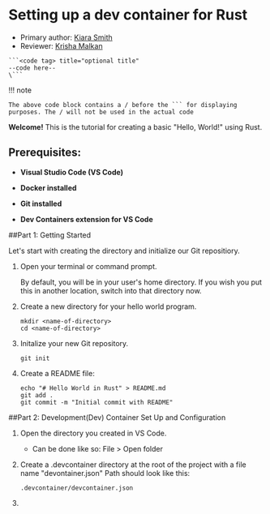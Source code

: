 # Setting up a dev container for Rust 

* Primary author: [Kiara Smith](https://github.com/kiaras4)
* Reviewer: [Krisha Malkan](https://github.com/kdmalkan/comp423-course-notes)


```title="Example of Code block"
```<code tag> title="optional title"
--code here--
\```
```
!!! note

    The above code block contains a / before the ``` for displaying purposes. The / will not be used in the actual code


**Welcome!** This is the tutorial for creating a basic "Hello, World!" using Rust.

## Prerequisites:

- **Visual Studio Code (VS Code)**

- **Docker installed**

- **Git installed**

- **Dev Containers extension for  VS Code**

##Part 1: Getting Started

Let's start with creating the directory and initialize our Git repositiory.

1. Open your terminal or command prompt.

    By default, you will be in your user's home directory. If you wish you put this in another location, switch into that directory now.

2. Create a new directory for your hello world program.

    ```
    mkdir <name-of-directory>
    cd <name-of-directory>
    ```

3. Initalize your new Git repository.

    ```
    git init
    ```
    
4. Create a README file:

    ```
    echo "# Hello World in Rust" > README.md
    git add .
    git commit -m "Initial commit with README"
    ```

[comment]: (add-note-saying-instructions-inspired-from-423-MkDocs-Tutorial)  


##Part 2: Development(Dev) Container Set Up and Configuration

1. Open the directory you created in VS Code.
    - Can be done like so: File > Open folder

2. Create a .devcontainer directory at the root of the project with a file name "devontainer.json" Path should look like this:

    ```
    .devcontainer/devcontainer.json
    ```

3.


